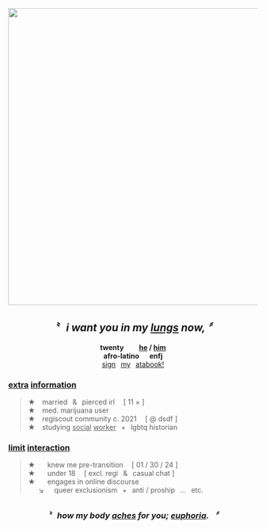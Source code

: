 <div align="center">
  <img src="https://i.postimg.cc/nLkWzjy2/huiuhuiuh.png"" width="600">
  
## *〝⠀i want you in my <ins>lungs</ins> now, 〞*
**twenty⠀⠀⠀<ins>he</ins> / <ins>him</ins>\
afro-latino⠀⠀enfj**\
[sign](https://hempderived.atabook.org)⠀[my](https://hempderived.atabook.org)⠀[atabook!](https://hempderived.atabook.org)
</div>

 ### **<ins>extra</ins> <ins>information</ins>**
> **★**  married⠀&⠀pierced irl⠀ [ 11 × ]\
**★**  med. marijuana user\
**★**  regiscout community c. 2021⠀ [ @ dsdf ]\
**★**  studying <ins>social</ins> <ins>worker</ins>⠀+⠀lgbtq historian

### **<ins>limit</ins> <ins>interaction</ins>**
> **★** ⠀⠀knew me pre-transition⠀ [ 01 / 30 / 24 ]\
**★** ⠀⠀under 18⠀ [ excl. regi⠀&⠀casual chat ]</sup>\
**★** ⠀⠀engages in online discourse\
   ↘   queer exclusionism⠀+⠀anti / proship⠀...⠀etc.

<div align="center">

##  
### *〝⠀how my body <ins>aches</ins> for you; [euphoria](https://youtu.be/kf-odEQ17uk).⠀〞*
</div>
